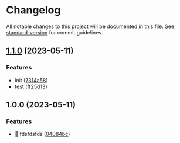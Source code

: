 # Changelog

All notable changes to this project will be documented in this file. See [standard-version](https://github.com/conventional-changelog/standard-version) for commit guidelines.

## [1.1.0](https://github.com/KrokaKrola/semantic-versioning/compare/v1.0.0...v1.1.0) (2023-05-11)


### Features

* init ([7314a58](https://github.com/KrokaKrola/semantic-versioning/commit/7314a58213116f80d9cf7189e2717f557fa5e392))
* test ([ff25d13](https://github.com/KrokaKrola/semantic-versioning/commit/ff25d13236db183e92b3ba331ea715f8f45c57f1))

## 1.0.0 (2023-05-11)


### Features

* 🎸 fdsfdsfds ([04084bc](https://github.com/KrokaKrola/semantic-versioning/commit/04084bca350d63e5b0342d47505f237734f3acae))
